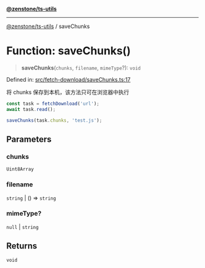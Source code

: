 [**@zenstone/ts-utils**](../README.md)

***

[@zenstone/ts-utils](../globals.md) / saveChunks

# Function: saveChunks()

> **saveChunks**(`chunks`, `filename`, `mimeType`?): `void`

Defined in: [src/fetch-download/saveChunks.ts:17](https://github.com/janpoem/ts-utils/blob/dd074ed257fa79d98e072518ca260e5de071ed30/src/fetch-download/saveChunks.ts#L17)

将 chunks 保存到本机，该方法只可在浏览器中执行

```ts
const task = fetchDownload('url');
await task.read();

saveChunks(task.chunks, 'test.js');
```

## Parameters

### chunks

`Uint8Array`

### filename

`string` | () => `string`

### mimeType?

`null` | `string`

## Returns

`void`
